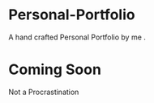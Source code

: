# Personal-Portfolio
A hand crafted Personal Portfolio by me .<br>

# Coming Soon
Not a Procrastination 
